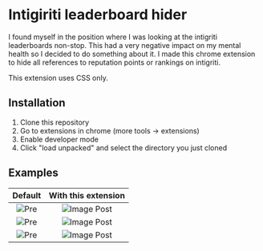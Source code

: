 # Intigiriti leaderboard hider

I found myself in the position where I was looking at the intigriti leaderboards non-stop. This had a very negative impact on my mental health so I decided to do something about it. I made this chrome extension to hide all references to reputation points or rankings on intigriti.

This extension uses CSS only.
## Installation

1. Clone this repository
2. Go to extensions in chrome (more tools -> extensions)
3. Enable developer mode
4. Click "load unpacked" and select the directory you just cloned

## Examples
Default             |  With this extension
:-------------------------:|:-------------------------:
![Pre](https://raw.githubusercontent.com/sanderblaadjes/intigriti-leaderboard-disabler-extension/master/examples/dropdown-pre.png)  |  ![Image Post](https://raw.githubusercontent.com/sanderblaadjes/intigriti-leaderboard-disabler-extension/master/examples/dropdown-post.png) 
![Pre](https://raw.githubusercontent.com/sanderblaadjes/intigriti-leaderboard-disabler-extension/master/examples/home-per.png) | ![Image Post](https://raw.githubusercontent.com/sanderblaadjes/intigriti-leaderboard-disabler-extension/master/examples/home-post.png) 
![Pre](https://raw.githubusercontent.com/sanderblaadjes/intigriti-leaderboard-disabler-extension/master/examples/profile-pre.png) | ![Image Post](https://raw.githubusercontent.com/sanderblaadjes/intigriti-leaderboard-disabler-extension/master/examples/profile-post.png) 
